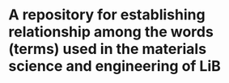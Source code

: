 # A repository for establishing relationship among the words (terms) used in the materials science and engineering of LiB
